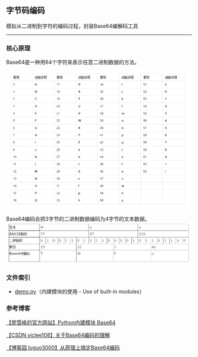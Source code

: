 ## 字节码编码

模拟从二进制到字符的编码过程，封装Base64编解码工具

----------

### 核心原理

Base64是一种用64个字符来表示任意二进制数据的方法。

![Base64字母映射表][1]

Base64编码会把3字节的二进制数据编码为4字节的文本数据。
![字节数据转换过程][2]


### 文件索引

 - [demo.py][3]（内建模块的使用 - Use of built-in modules）

### 参考博客
[【廖雪峰的官方网站】Python内建模块 Base64][4]

[【CSDN viclee108】关于Base64编码的理解][5]

[【博客园 luguo3000】从原理上搞定Base64编码][6]


  [1]: https://raw.githubusercontent.com/scriptgeeker/python-demo/master/__CDN__/Base64-alphabet.png
  [2]: https://raw.githubusercontent.com/scriptgeeker/python-demo/master/__CDN__/Base64-principle.png
  [3]: https://github.com/scriptgeeker/python-demo/blob/master/BaseCode/demo.py
  [4]: https://www.liaoxuefeng.com/wiki/0014316089557264a6b348958f449949df42a6d3a2e542c000/001431954588961d6b6f51000ca4279a3415ce14ed9d709000
  [5]: https://blog.csdn.net/goodlixueyong/article/details/52132250
  [6]: http://www.cnblogs.com/luguo3000/p/3940197.html